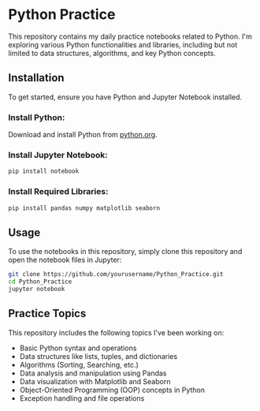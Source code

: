 
# Python Practice

This repository contains my daily practice notebooks related to Python. I'm exploring various Python functionalities and libraries, including but not limited to data structures, algorithms, and key Python concepts.

## Installation

To get started, ensure you have Python and Jupyter Notebook installed.

### Install Python:
Download and install Python from [python.org](https://www.python.org/downloads/).

### Install Jupyter Notebook:
```bash
pip install notebook
```

### Install Required Libraries:
```bash
pip install pandas numpy matplotlib seaborn
```

## Usage

To use the notebooks in this repository, simply clone this repository and open the notebook files in Jupyter:

```bash
git clone https://github.com/yourusername/Python_Practice.git
cd Python_Practice
jupyter notebook
```

## Practice Topics

This repository includes the following topics I've been working on:

- Basic Python syntax and operations
- Data structures like lists, tuples, and dictionaries
- Algorithms (Sorting, Searching, etc.)
- Data analysis and manipulation using Pandas
- Data visualization with Matplotlib and Seaborn
- Object-Oriented Programming (OOP) concepts in Python
- Exception handling and file operations

